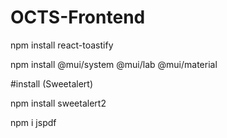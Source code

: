 # OCTS-Frontend

npm install react-toastify

npm install @mui/system @mui/lab @mui/material

#install (Sweetalert)

npm install sweetalert2

npm i jspdf

